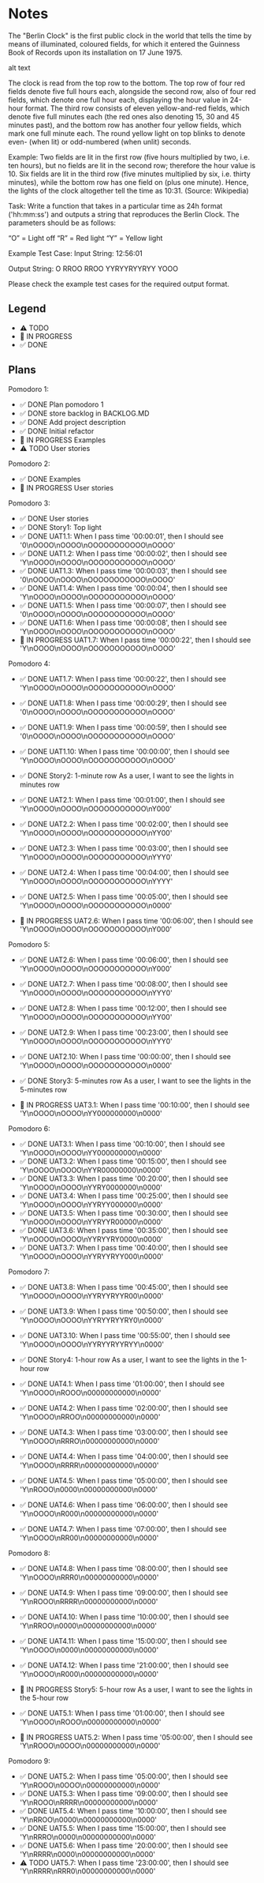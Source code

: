 # Notes

The "Berlin Clock" is the first public clock in the world that tells the time by means of illuminated, coloured fields, for which it entered the Guinness Book of Records upon its installation on 17 June 1975.

alt text

The clock is read from the top row to the bottom. The top row of four red fields denote five full hours each, alongside the second row, also of four red fields, which denote one full hour each, displaying the hour value in 24-hour format. The third row consists of eleven yellow-and-red fields, which denote five full minutes each (the red ones also denoting 15, 30 and 45 minutes past), and the bottom row has another four yellow fields, which mark one full minute each. The round yellow light on top blinks to denote even- (when lit) or odd-numbered (when unlit) seconds.

Example: Two fields are lit in the first row (five hours multiplied by two, i.e. ten hours), but no fields are lit in the second row; therefore the hour value is 10.
Six fields are lit in the third row (five minutes multiplied by six, i.e. thirty minutes), while the bottom row has one field on (plus one minute). Hence, the lights of the clock altogether tell the time as 10:31. (Source: Wikipedia)

Task: Write a function that takes in a particular time as 24h format ('hh:mm:ss') and outputs a string that reproduces the Berlin Clock. The parameters should be as follows:

“O” = Light off
“R” = Red light
“Y” = Yellow light

Example Test Case:
Input String:
12:56:01

Output String:
O
RROO
RROO
YYRYYRYYRYY
YOOO

Please check the example test cases for the required output format.

## Legend
- ⚠ TODO
- 🚧 IN PROGRESS
- ✅ DONE

## Plans
Pomodoro 1:
- ✅ DONE Plan pomodoro 1
- ✅ DONE store backlog in BACKLOG.MD
- ✅ DONE Add project description
- ✅ DONE Initial refactor
- 🚧 IN PROGRESS Examples
- ⚠ TODO User stories

Pomodoro 2:
- ✅ DONE Examples
- 🚧 IN PROGRESS User stories

Pomodoro 3:
- ✅ DONE User stories
- ✅ DONE Story1: Top light
- ✅ DONE UAT1.1: When I pass time '00:00:01', then I should see '0\nOOOO\nOOOO\nOOOOOOOOOOO\nOOOO'
- ✅ DONE UAT1.2: When I pass time '00:00:02', then I should see 'Y\nOOOO\nOOOO\nOOOOOOOOOOO\nOOOO'
- ✅ DONE UAT1.3: When I pass time '00:00:03', then I should see '0\nOOOO\nOOOO\nOOOOOOOOOOO\nOOOO'
- ✅ DONE UAT1.4: When I pass time '00:00:04', then I should see 'Y\nOOOO\nOOOO\nOOOOOOOOOOO\nOOOO'
- ✅ DONE UAT1.5: When I pass time '00:00:07', then I should see '0\nOOOO\nOOOO\nOOOOOOOOOOO\nOOOO'
- ✅ DONE UAT1.6: When I pass time '00:00:08', then I should see 'Y\nOOOO\nOOOO\nOOOOOOOOOOO\nOOOO'
- 🚧 IN PROGRESS UAT1.7: When I pass time '00:00:22', then I should see 'Y\nOOOO\nOOOO\nOOOOOOOOOOO\nOOOO'

Pomodoro 4:
- ✅ DONE UAT1.7: When I pass time '00:00:22', then I should see 'Y\nOOOO\nOOOO\nOOOOOOOOOOO\nOOOO'
- ✅ DONE UAT1.8: When I pass time '00:00:29', then I should see '0\nOOOO\nOOOO\nOOOOOOOOOOO\nOOOO'
- ✅ DONE UAT1.9: When I pass time '00:00:59', then I should see '0\nOOOO\nOOOO\nOOOOOOOOOOO\nOOOO'
- ✅ DONE UAT1.10: When I pass time '00:00:00', then I should see 'Y\nOOOO\nOOOO\nOOOOOOOOOOO\nOOOO'

- ✅ DONE Story2: 1-minute row
As a user, I want to see the lights in minutes row

- ✅ DONE UAT2.1: When I pass time '00:01:00', then I should see 'Y\nOOOO\nOOOO\nOOOOOOOOOOO\nY000'
- ✅ DONE UAT2.2: When I pass time '00:02:00', then I should see 'Y\nOOOO\nOOOO\nOOOOOOOOOOO\nYY00'
- ✅ DONE UAT2.3: When I pass time '00:03:00', then I should see 'Y\nOOOO\nOOOO\nOOOOOOOOOOO\nYYY0'
- ✅ DONE UAT2.4: When I pass time '00:04:00', then I should see 'Y\nOOOO\nOOOO\nOOOOOOOOOOO\nYYYY'
- ✅ DONE UAT2.5: When I pass time '00:05:00', then I should see 'Y\nOOOO\nOOOO\nOOOOOOOOOOO\n0000'
- 🚧 IN PROGRESS UAT2.6: When I pass time '00:06:00', then I should see 'Y\nOOOO\nOOOO\nOOOOOOOOOOO\nY000'

Pomodoro 5:
- ✅ DONE UAT2.6: When I pass time '00:06:00', then I should see 'Y\nOOOO\nOOOO\nOOOOOOOOOOO\nY000'
- ✅ DONE UAT2.7: When I pass time '00:08:00', then I should see 'Y\nOOOO\nOOOO\nOOOOOOOOOOO\nYYY0'
- ✅ DONE UAT2.8: When I pass time '00:12:00', then I should see 'Y\nOOOO\nOOOO\nOOOOOOOOOOO\nYY00'
- ✅ DONE UAT2.9: When I pass time '00:23:00', then I should see 'Y\nOOOO\nOOOO\nOOOOOOOOOOO\nYYY0'
- ✅ DONE UAT2.10: When I pass time '00:00:00', then I should see 'Y\nOOOO\nOOOO\nOOOOOOOOOOO\n0000'

- ✅ DONE Story3: 5-minutes row
As a user, I want to see the lights in the 5-minutes row

- 🚧 IN PROGRESS UAT3.1: When I pass time '00:10:00', then I should see 'Y\nOOOO\nOOOO\nYY000000000\n0000'

Pomodoro 6:
- ✅ DONE UAT3.1: When I pass time '00:10:00', then I should see 'Y\nOOOO\nOOOO\nYY000000000\n0000'
- ✅ DONE UAT3.2: When I pass time '00:15:00', then I should see 'Y\nOOOO\nOOOO\nYYR00000000\n0000'
- ✅ DONE UAT3.3: When I pass time '00:20:00', then I should see 'Y\nOOOO\nOOOO\nYYRY0000000\n0000'
- ✅ DONE UAT3.4: When I pass time '00:25:00', then I should see 'Y\nOOOO\nOOOO\nYYRYY000000\n0000'
- ✅ DONE UAT3.5: When I pass time '00:30:00', then I should see 'Y\nOOOO\nOOOO\nYYRYYR00000\n0000'
- ✅ DONE UAT3.6: When I pass time '00:35:00', then I should see 'Y\nOOOO\nOOOO\nYYRYYRY0000\n0000'
- ✅ DONE UAT3.7: When I pass time '00:40:00', then I should see 'Y\nOOOO\nOOOO\nYYRYYRYY000\n0000'

Pomodoro 7:
- ✅ DONE UAT3.8: When I pass time '00:45:00', then I should see 'Y\nOOOO\nOOOO\nYYRYYRYYR00\n0000'
- ✅ DONE UAT3.9: When I pass time '00:50:00', then I should see 'Y\nOOOO\nOOOO\nYYRYYRYYRY0\n0000'
- ✅ DONE UAT3.10: When I pass time '00:55:00', then I should see 'Y\nOOOO\nOOOO\nYYRYYRYYRYY\n0000'

- ✅ DONE Story4: 1-hour row
As a user, I want to see the lights in the 1-hour row

- ✅ DONE UAT4.1: When I pass time '01:00:00', then I should see 'Y\nOOOO\nROOO\n00000000000\n0000'
- ✅ DONE UAT4.2: When I pass time '02:00:00', then I should see 'Y\nOOOO\nRROO\n00000000000\n0000'
- ✅ DONE UAT4.3: When I pass time '03:00:00', then I should see 'Y\nOOOO\nRRRO\n00000000000\n0000'
- ✅ DONE UAT4.4: When I pass time '04:00:00', then I should see 'Y\nOOOO\nRRRR\n00000000000\n0000'
- ✅ DONE UAT4.5: When I pass time '05:00:00', then I should see 'Y\nROOO\n0000\n00000000000\n0000'
- ✅ DONE UAT4.6: When I pass time '06:00:00', then I should see 'Y\nOOOO\nR000\n00000000000\n0000'
- ✅ DONE UAT4.7: When I pass time '07:00:00', then I should see 'Y\nOOOO\nRR00\n00000000000\n0000'

Pomodoro 8:

- ✅ DONE UAT4.8: When I pass time '08:00:00', then I should see 'Y\nOOOO\nRRR0\n00000000000\n0000'
- ✅ DONE UAT4.9: When I pass time '09:00:00', then I should see 'Y\nROOO\nRRRR\n00000000000\n0000'
- ✅ DONE UAT4.10: When I pass time '10:00:00', then I should see 'Y\nRROO\n0000\n00000000000\n0000'
- ✅ DONE UAT4.11: When I pass time '15:00:00', then I should see 'Y\nOOOO\n0000\n00000000000\n0000'
- ✅ DONE UAT4.12: When I pass time '21:00:00', then I should see 'Y\nOOOO\nR000\n00000000000\n0000'

- 🚧 IN PROGRESS Story5: 5-hour row
As a user, I want to see the lights in the 5-hour row

- ✅ DONE UAT5.1: When I pass time '01:00:00', then I should see 'Y\nOOOO\nROOO\n00000000000\n0000'
- 🚧 IN PROGRESS  UAT5.2: When I pass time '05:00:00', then I should see 'Y\nROOO\n0OOO\n00000000000\n0000'

Pomodoro 9:
- ✅ DONE UAT5.2: When I pass time '05:00:00', then I should see 'Y\nROOO\n0OOO\n00000000000\n0000'
- ✅ DONE UAT5.3: When I pass time '09:00:00', then I should see 'Y\nROOO\nRRRR\n00000000000\n0000'
- ✅ DONE UAT5.4: When I pass time '10:00:00', then I should see 'Y\nRROO\n0000\n00000000000\n0000'
- ✅ DONE UAT5.5: When I pass time '15:00:00', then I should see 'Y\nRRRO\n0000\n00000000000\n0000'
- ✅ DONE UAT5.6: When I pass time '20:00:00', then I should see 'Y\nRRRR\n0000\n00000000000\n0000'
- ⚠ TODO UAT5.7: When I pass time '23:00:00', then I should see 'Y\nRRRR\nRRR0\n00000000000\n0000'